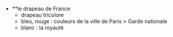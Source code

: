 
- **le drapeau de France
	- drapeau tricolore 
	- bleu, rouge : couleurs de la ville de Paris > Garde nationale
	- blanc : la royauté 